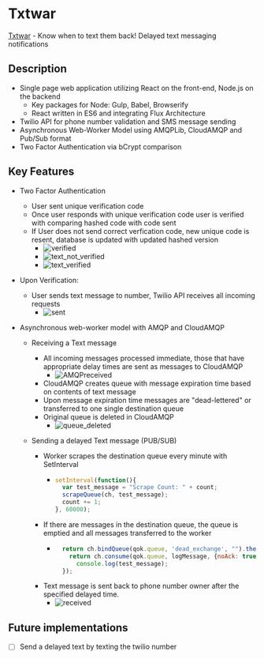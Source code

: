 # Txtwar

[Txtwar][Txtwar] - Know when to text them back! Delayed text messaging notifications

[Txtwar]: http://txtwar.herokuapp.com

## Description

- Single page web application utilizing React on the front-end, Node.js on the backend
  - Key packages for Node: Gulp, Babel, Browserify
  - React written in ES6 and integrating Flux Architecture
- Twilio API for phone number validation and SMS message sending
- Asynchronous Web-Worker Model using AMQPLib, CloudAMQP and Pub/Sub format
- Two Factor Authentication via bCrypt comparison

## Key Features

- Two Factor Authentication
  - User sent unique verification code
  - Once user responds with unique verification code user is verified with comparing hashed code with code sent
  - If User does not send correct verfication code, new unique code is resent, database is updated with updated hashed version
    - ![verified](https://cloud.githubusercontent.com/assets/1275250/12045915/e54ede8c-ae61-11e5-964d-0acfdfce5f98.gif)
    - ![text_not_verified](https://cloud.githubusercontent.com/assets/1275250/12045933/54b7a6e6-ae62-11e5-8d0f-ff83ef1f7434.PNG)
    - ![text_verified](https://cloud.githubusercontent.com/assets/1275250/12045932/54b4ecda-ae62-11e5-85bf-eca0a60b4c98.PNG)

- Upon Verification:
  - User sends text message to number, Twilio API receives all incoming requests
    - ![sent](https://cloud.githubusercontent.com/assets/1275250/12045934/54b8c1de-ae62-11e5-9354-c4e3ca78c480.PNG)

- Asynchronous web-worker model with AMQP and CloudAMQP
  - Receiving a Text message
    - All incoming messages processed immediate, those that have appropriate delay times are sent as messages to CloudAMQP
      - ![AMQPreceived](https://cloud.githubusercontent.com/assets/1275250/12045994/96c8eb66-ae63-11e5-9e40-9ba35bd93e50.png)
    - CloudAMQP creates queue with message expiration time based on contents of text message
    - Upon message expiration time messages are "dead-lettered" or transferred to one single destination queue
    - Original queue is deleted in CloudAMQP
      - ![queue_deleted](https://cloud.githubusercontent.com/assets/1275250/12046008/ceb79e5a-ae63-11e5-92ea-f39f64681b43.png)

  - Sending a delayed Text message (PUB/SUB)
    - Worker scrapes the destination queue every minute with SetInterval
      - ```javascript
        setInterval(function(){
          var test_message = "Scrape Count: " + count;
          scrapeQueue(ch, test_message);
          count += 1;
        }, 60000);
        ```
    - If there are messages in the destination queue, the queue is emptied and all messages transferred to the worker
      - ```javascript
          return ch.bindQueue(qok.queue, 'dead_exchange', "").then(function(){
            return ch.consume(qok.queue, logMessage, {noAck: true}).then(function(){
              console.log(test_message);
          });
        ```
    - Text message is sent back to phone number owner after the specified delayed time.
      - ![received](https://cloud.githubusercontent.com/assets/1275250/12045974/09aa9090-ae63-11e5-979b-04cff92328c2.PNG)

## Future implementations

 - [ ] Send a delayed text by texting the twilio number
